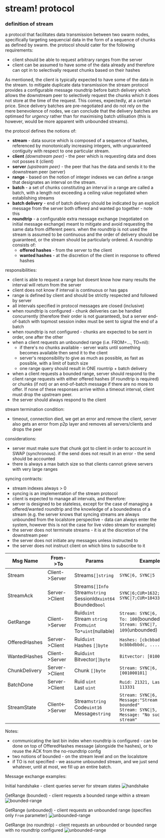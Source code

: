 
stream! protocol
======

### definition of stream
a protocol that facilitates data transmission between two swarm nodes, specifically targeting sequencial data in the form of a sequence of chunks as defined by swarm. the protocol should cater for the following requirements: 
- client should be able to request arbitrary ranges from the server
- client can be assumed to have some of the data already and therefore can opt in to selectivally request chunks based on their hashes

As mentioned, the client is typically expected to have some of the data in the stream. to mitigate duplicate data transmission the stream protocol provides a configurable message roundtrip before batch delivery which allows the downstream peer to selectively request the chunks which it does not store at the time of the request.
This comes, expectedly, at a certain price. Since delivery batches are pre-negotiated and do not rely on the mere benevolence of nodes, we can conclude that the delivery batches are optimsed for _urgency_ rather than for maximising batch utilisation (this is however, would be more apparent with unbounded streams).

the protocol defines the notions of:
- **stream** - data source which is composed of a sequence of hashes, referenced by monotonically increasing integers, with unguaranteed contiguity with respect to one particular stream.
- **client** _(downstream peer)_ - the peer which is requesting data and does not posses it (client)
- **server** _(upstream peer)_ - the peer that has the data and sends it to the downstream peer (server)
- **range** - based on the notion of integer indexes we can define a range that designates an interval on the stream.
- **batch** - a set of chunks constituting an interval in a range are called a batch, with a length not exceeding a ceiling value negotiated when establishing streams
- **batch delivery** - end of batch delivery should be indicated by an explicit message from the server
both offered and wanted go together - note this
- **roundtrip** - a configurable extra message exchange (negotiated on initial message exchange) meant to mitigate and avoid requesting the same data from different peers. when the roundtrip is not used the stream is assumed to be continuous and the order of delivery should be guaranteed, or the stream should be particularly ordered. A roundtrip consists of:
    - **offered hashes** - from the server to the client
    - **wanted hashes** - at the discretion of the client in response to offered hashes

responsibilities:
- client is able to request a range but doesnt know how many results the interval will return from the server
- client does not know if interval is continuous or has gaps
- range is defined by client and should be strictly respected and followed by server
- all intervals specified in protocol messages are closed (inclusive)
- when roundtrip is configured - chunk deliveries can be handled concurrently (therefore their order is not guaranteed), but a server end-of-batch with topmost session index must be sent to signal the end of a batch
- when roundtrip is not configured - chunks are expected to be sent in order, one after the other
- when a client requests an unbounded range (i.e. FROM=..., TO=nil):
    - if there's no chunks available - server waits until something becomes available then send it to the client
    - server's responsibility to give as much as possible, as fast as possible, with a limit of batch size
    - one range query should result in ONE rountrip + batch delivery
- when a client requests a bounded range, server should respond to the client range requests with either offered hashes (if roundtrip is required) or chunks (if not) or an end-of-batch message if there are no more to offer. If none of these responses arrive within a timeout interval, client must drop the upstream peer.
- the server should always respond to the client

 
stream termination condition:
 - timeout, connection died, we get an error and remove the client, server also gets an error from p2p layer and removes all servers/clients and drops the peer

considerations:
- server must make sure that chunk got to client in order to account in SWAP (synchronous). if the send does not result in an error - the send should be accounted
- there is always a max batch size so that clients cannot grieve servers with very large ranges

syncing contracts:
 - stream indexes always > 0
 - syncing is an implementation of the stream protocol
 - client is expected to manage all intervals, and therefore:
 - server is designed to be stateless, except for the case of managing a offered/wanted roundtrip and the knowledge of a boundedness of a stream (e.g. the server knows that syncing streams are always unbounded from the localstore perspective - data can always enter the system, however this is not the case for live video stream for example)
 - the server does not terminate streams - it is at the discretion of the downstream peer
 - the server does not initiate any messages unless instructed to
 - the server does not instruct client on which bins to subscribe to it


| Msg Name | From->To | Params   | Example |
| -------- | -------- | -------- | ------- |
| Stream   | Client->Server  | Streams`[]string` | `SYNC\|6, SYNC\|5` |
| StreamAck   | Server->Client  | Streams`[]Info` <br>Stream`string`<br>SessionIdx`uint64` <br>Bounded`bool` | `SYNC\|6;CUR=1632;bounded, SYNC\|7;CUR=18433;bounded` |
| GetRange | Client->Server| Ruid`uint`<br>Stream `string`<br>From`uint`<br>To`*uint`(nullable) | `Stream: SYNC\|6, From: 1, To: 100`(bounded)<br>`Stream: SYNC\|7, From: 109`(unbounded) | 
| OfferedHashes | Server->Client| Ruid`uint`<br>Hashes `[]byte` | `Hashes: [cbcbbaddda, bcbbbdbbdc, ....]` |
| WantedHashes | Client->Server | Ruid`uint`<br>Bitvector`[]byte` | `Bitvector: [0100100100] ` |
| ChunkDelivery | Server->Client | Chunk `[]byte` | `Stream: SYNC\|6, Chunk: [001000101]` |
| BatchDone | Server->Client| Ruid `uint`<br>Last `uint` | `Ruid: 21321, Last: 113331` |
| StreamState | Client<->Server | Stream`string`<br>Code`uint16`<br>Message`string`| `Stream: SYNC\|6, Code:1, Message:"Stream became bounded"`<br>`Stream: SYNC\|5, Code:2, Message: "No such stream"` |


Notes:
* communicating the last bin index when roundtrip is configured - can be done on top of OfferedHashes message (alongside the hashes), or to reuse the ACK from the no-roundtrip config
* two notions of bounded - on the stream level and on the localstore
* if TO is not specified - we assume unbounded stream, and we just send whatever, until at most, we fill up an entire batch.


Message exchange examples:

Initial handshake - client queries server for stream states
![handshake](https://raw.githubusercontent.com/ethersphere/swarm/stream-spec/docs/diagrams/stream-handshake.png)

GetRange (bounded) - client requests a bounded range within a stream
![bounded-range](https://raw.githubusercontent.com/ethersphere/swarm/stream-spec/docs/diagrams/stream-bounded.png)

GetRange (unbounded) - client requests an unbounded range (specifies only `From` parameter)
![unbounded-range](https://raw.githubusercontent.com/ethersphere/swarm/stream-spec/docs/diagrams/stream-unbounded.png)

GetRange (no roundtrip) - client requests an unbounded or bounded range with no roundtrip configured
![unbounded-range](https://raw.githubusercontent.com/ethersphere/swarm/stream-spec/docs/diagrams/stream-no-roundtrip.png)

